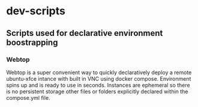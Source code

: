 # dev-scripts

## Scripts used for declarative environment boostrapping

### Webtop
Webtop is a super convenient way to quickly declaratively deploy a remote ubuntu-xfce intance with built in VNC using docker compose. Environment spins up and is ready to use in seconds.  Instances are ephemeral so there is no persistent storage other files or folders explicitly declared within the compose.yml file. 
